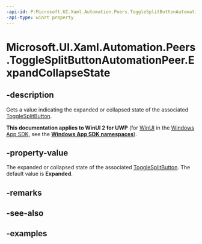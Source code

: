```yaml
---
-api-id: P:Microsoft.UI.Xaml.Automation.Peers.ToggleSplitButtonAutomationPeer.ExpandCollapseState
-api-type: winrt property
---
```


# Microsoft.UI.Xaml.Automation.Peers.ToggleSplitButtonAutomationPeer.ExpandCollapseState

## -description

Gets a value indicating the expanded or collapsed state of the associated [ToggleSplitButton](../microsoft.ui.xaml.controls/togglesplitbutton.md).

**This documentation applies to WinUI 2 for UWP** (for [WinUI](/windows/apps/winui/winui3/) in the [Windows App SDK](/windows/apps/windows-app-sdk/), see the **[Windows App SDK namespaces](/windows/windows-app-sdk/api/winrt/)**).

## -property-value

The expanded or collapsed state of the associated [ToggleSplitButton](../microsoft.ui.xaml.controls/togglesplitbutton.md). The default value is **Expanded**.

## -remarks

## -see-also

## -examples

